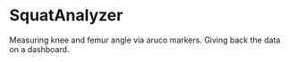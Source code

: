 # SquatAnalyzer
Measuring knee and femur angle via aruco markers. Giving back the data on a dashboard.
